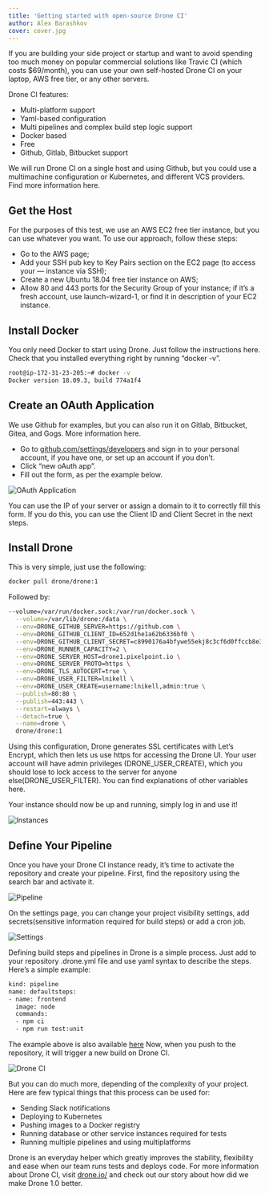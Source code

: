 ```yaml
---
title: 'Getting started with open-source Drone CI'
author: Alex Barashkov
cover: cover.jpg
---
```


If you are building your side project or startup and want to avoid spending too much money on popular commercial solutions like Travic CI (which costs $69/month), you can use your own self-hosted Drone CI on your laptop, AWS free tier, or any other servers.

Drone CI features:

- Multi-platform support
- Yaml-based configuration
- Multi pipelines and complex build step logic support
- Docker based
- Free
- Github, Gitlab, Bitbucket support

We will run Drone CI on a single host and using Github, but you could use a multimachine configuration or Kubernetes, and different VCS providers. Find more information here.

## Get the Host

For the purposes of this test, we use an AWS EC2 free tier instance, but you can use whatever you want. To use our approach, follow these steps:

- Go to the AWS page;
- Add your SSH pub key to Key Pairs section on the EC2 page (to access your — instance via SSH);
- Create a new Ubuntu 18.04 free tier instance on AWS;
- Allow 80 and 443 ports for the Security Group of your instance; if it’s a fresh account, use launch-wizard-1, or find it in description of your EC2 instance.

## Install Docker

You only need Docker to start using Drone. Just follow the instructions here. Check that you installed everything right by running “docker -v”.

```bash
root@ip-172-31-23-205:~# docker -v
Docker version 18.09.3, build 774a1f4
```

## Create an OAuth Application

We use Github for examples, but you can also run it on Gitlab, Bitbucket, Gitea, and Gogs. More information here.

- Go to [github.com/settings/developers](https://github.com/settings/developers) and sign in to your personal account, if you have one, or set up an account if you don’t.
- Click “new oAuth app”.
- Fill out the form, as per the example below.

![OAuth Application](drone1.png)

You can use the IP of your server or assign a domain to it to correctly fill this form. If you do this, you can use the Client ID and Client Secret in the next steps.

## Install Drone

This is very simple, just use the following:

```bash
docker pull drone/drone:1
```

Followed by:

```bash
--volume=/var/run/docker.sock:/var/run/docker.sock \
  --volume=/var/lib/drone:/data \
  --env=DRONE_GITHUB_SERVER=https://github.com \
  --env=DRONE_GITHUB_CLIENT_ID=652d1he1a62b6336bf0 \
  --env=DRONE_GITHUB_CLIENT_SECRET=c8990176a4bfywe55ekj8c3cf6d0ffccb8e3a213e \
  --env=DRONE_RUNNER_CAPACITY=2 \
  --env=DRONE_SERVER_HOST=drone1.pixelpoint.io \
  --env=DRONE_SERVER_PROTO=https \
  --env=DRONE_TLS_AUTOCERT=true \
  --env=DRONE_USER_FILTER=lnikell \
  --env=DRONE_USER_CREATE=username:lnikell,admin:true \
  --publish=80:80 \
  --publish=443:443 \
  --restart=always \
  --detach=true \
  --name=drone \
  drone/drone:1
```

Using this configuration, Drone generates SSL certificates with Let’s Encrypt, which then lets us use https for accessing the Drone UI. Your user account will have admin privileges (DRONE_USER_CREATE), which you should lose to lock access to the server for anyone else(DRONE_USER_FILTER). You can find explanations of other variables here.

Your instance should now be up and running, simply log in and use it!

![Instances](drone2.png)

## Define Your Pipeline

Once you have your Drone CI instance ready, it’s time to activate the repository and create your pipeline. First, find the repository using the search bar and activate it.

![Pipeline](drone3.png)

On the settings page, you can change your project visibility settings, add secrets(sensitive information required for build steps) or add a cron job.

![Settings](drone4.png)

Defining build steps and pipelines in Drone is a simple process. Just add to your repository .drone.yml file and use yaml syntax to describe the steps. Here’s a simple example:

```bash
kind: pipeline
name: defaultsteps:
- name: frontend
  image: node
  commands:
  - npm ci
  - npm run test:unit
```

The example above is also available [here](https://github.com/lnikell/hello-world/tree/master)
Now, when you push to the repository, it will trigger a new build on Drone CI.

![Drone CI](drone5.png)

But you can do much more, depending of the complexity of your project. Here are few typical things that this process can be used for:

- Sending Slack notifications
- Deploying to Kubernetes
- Pushing images to a Docker registry
- Running database or other service instances required for tests
- Running multiple pipelines and using multiplatforms

Drone is an everyday helper which greatly improves the stability, flexibility and ease when our team runs tests and deploys code. For more information about Drone CI, visit [drone.io/](https://drone.io/) and check out our story about how did we make Drone 1.0 better.
